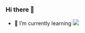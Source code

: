 ### Hi there 👋

- 🌱 I’m currently learning <img src="https://img.shields.io/badge/Unity-FFFFFF?style=for-the-badge&logo=Unity&logoColor=black">
